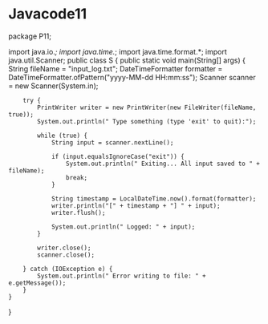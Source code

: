 # Javacode11
package P11;

import java.io.*;
import java.time.*;
import java.time.format.*;
import java.util.Scanner;
public class S {
    public static void main(String[] args) {
        String fileName = "input_log.txt";
        DateTimeFormatter formatter = DateTimeFormatter.ofPattern("yyyy-MM-dd HH:mm:ss");
        Scanner scanner = new Scanner(System.in);

        try {
            PrintWriter writer = new PrintWriter(new FileWriter(fileName, true));
            System.out.println(" Type something (type 'exit' to quit):");

            while (true) {
                String input = scanner.nextLine();

                if (input.equalsIgnoreCase("exit")) {
                    System.out.println(" Exiting... All input saved to " + fileName);
                    break;
                }

                String timestamp = LocalDateTime.now().format(formatter);
                writer.println("[" + timestamp + "] " + input);
                writer.flush();

                System.out.println(" Logged: " + input);
            }

            writer.close();
            scanner.close();

        } catch (IOException e) {
            System.out.println(" Error writing to file: " + e.getMessage());
        }
    }
}
